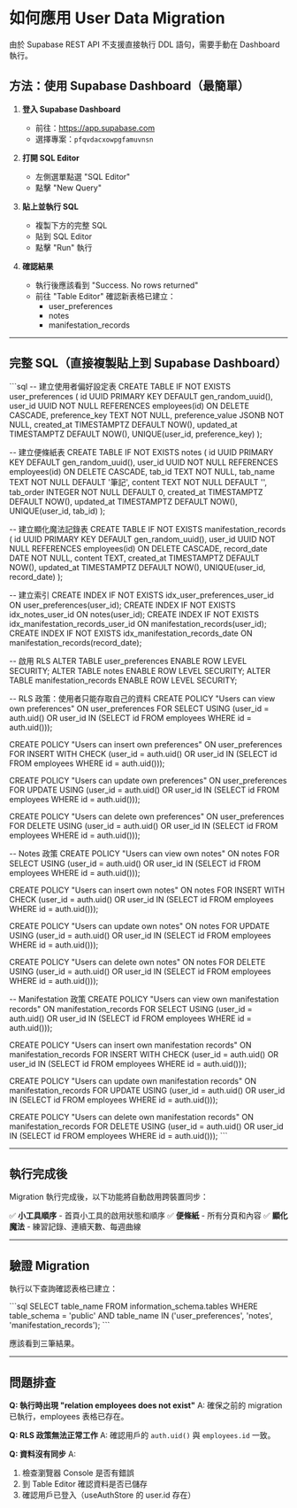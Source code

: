 # 如何應用 User Data Migration

由於 Supabase REST API 不支援直接執行 DDL 語句，需要手動在 Dashboard 執行。

## 方法：使用 Supabase Dashboard（最簡單）

1. **登入 Supabase Dashboard**
   - 前往：https://app.supabase.com
   - 選擇專案：`pfqvdacxowpgfamuvnsn`

2. **打開 SQL Editor**
   - 左側選單點選 "SQL Editor"
   - 點擊 "New Query"

3. **貼上並執行 SQL**
   - 複製下方的完整 SQL
   - 貼到 SQL Editor
   - 點擊 "Run" 執行

4. **確認結果**
   - 執行後應該看到 "Success. No rows returned"
   - 前往 "Table Editor" 確認新表格已建立：
     - user_preferences
     - notes
     - manifestation_records

---

## 完整 SQL（直接複製貼上到 Supabase Dashboard）

\`\`\`sql
-- 建立使用者偏好設定表
CREATE TABLE IF NOT EXISTS user_preferences (
id UUID PRIMARY KEY DEFAULT gen_random_uuid(),
user_id UUID NOT NULL REFERENCES employees(id) ON DELETE CASCADE,
preference_key TEXT NOT NULL,
preference_value JSONB NOT NULL,
created_at TIMESTAMPTZ DEFAULT NOW(),
updated_at TIMESTAMPTZ DEFAULT NOW(),
UNIQUE(user_id, preference_key)
);

-- 建立便條紙表
CREATE TABLE IF NOT EXISTS notes (
id UUID PRIMARY KEY DEFAULT gen_random_uuid(),
user_id UUID NOT NULL REFERENCES employees(id) ON DELETE CASCADE,
tab_id TEXT NOT NULL,
tab_name TEXT NOT NULL DEFAULT '筆記',
content TEXT NOT NULL DEFAULT '',
tab_order INTEGER NOT NULL DEFAULT 0,
created_at TIMESTAMPTZ DEFAULT NOW(),
updated_at TIMESTAMPTZ DEFAULT NOW(),
UNIQUE(user_id, tab_id)
);

-- 建立顯化魔法記錄表
CREATE TABLE IF NOT EXISTS manifestation_records (
id UUID PRIMARY KEY DEFAULT gen_random_uuid(),
user_id UUID NOT NULL REFERENCES employees(id) ON DELETE CASCADE,
record_date DATE NOT NULL,
content TEXT,
created_at TIMESTAMPTZ DEFAULT NOW(),
updated_at TIMESTAMPTZ DEFAULT NOW(),
UNIQUE(user_id, record_date)
);

-- 建立索引
CREATE INDEX IF NOT EXISTS idx_user_preferences_user_id ON user_preferences(user_id);
CREATE INDEX IF NOT EXISTS idx_notes_user_id ON notes(user_id);
CREATE INDEX IF NOT EXISTS idx_manifestation_records_user_id ON manifestation_records(user_id);
CREATE INDEX IF NOT EXISTS idx_manifestation_records_date ON manifestation_records(record_date);

-- 啟用 RLS
ALTER TABLE user_preferences ENABLE ROW LEVEL SECURITY;
ALTER TABLE notes ENABLE ROW LEVEL SECURITY;
ALTER TABLE manifestation_records ENABLE ROW LEVEL SECURITY;

-- RLS 政策：使用者只能存取自己的資料
CREATE POLICY "Users can view own preferences"
ON user_preferences FOR SELECT
USING (user_id = auth.uid() OR user_id IN (SELECT id FROM employees WHERE id = auth.uid()));

CREATE POLICY "Users can insert own preferences"
ON user_preferences FOR INSERT
WITH CHECK (user_id = auth.uid() OR user_id IN (SELECT id FROM employees WHERE id = auth.uid()));

CREATE POLICY "Users can update own preferences"
ON user_preferences FOR UPDATE
USING (user_id = auth.uid() OR user_id IN (SELECT id FROM employees WHERE id = auth.uid()));

CREATE POLICY "Users can delete own preferences"
ON user_preferences FOR DELETE
USING (user_id = auth.uid() OR user_id IN (SELECT id FROM employees WHERE id = auth.uid()));

-- Notes 政策
CREATE POLICY "Users can view own notes"
ON notes FOR SELECT
USING (user_id = auth.uid() OR user_id IN (SELECT id FROM employees WHERE id = auth.uid()));

CREATE POLICY "Users can insert own notes"
ON notes FOR INSERT
WITH CHECK (user_id = auth.uid() OR user_id IN (SELECT id FROM employees WHERE id = auth.uid()));

CREATE POLICY "Users can update own notes"
ON notes FOR UPDATE
USING (user_id = auth.uid() OR user_id IN (SELECT id FROM employees WHERE id = auth.uid()));

CREATE POLICY "Users can delete own notes"
ON notes FOR DELETE
USING (user_id = auth.uid() OR user_id IN (SELECT id FROM employees WHERE id = auth.uid()));

-- Manifestation 政策
CREATE POLICY "Users can view own manifestation records"
ON manifestation_records FOR SELECT
USING (user_id = auth.uid() OR user_id IN (SELECT id FROM employees WHERE id = auth.uid()));

CREATE POLICY "Users can insert own manifestation records"
ON manifestation_records FOR INSERT
WITH CHECK (user_id = auth.uid() OR user_id IN (SELECT id FROM employees WHERE id = auth.uid()));

CREATE POLICY "Users can update own manifestation records"
ON manifestation_records FOR UPDATE
USING (user_id = auth.uid() OR user_id IN (SELECT id FROM employees WHERE id = auth.uid()));

CREATE POLICY "Users can delete own manifestation records"
ON manifestation_records FOR DELETE
USING (user_id = auth.uid() OR user_id IN (SELECT id FROM employees WHERE id = auth.uid()));
\`\`\`

---

## 執行完成後

Migration 執行完成後，以下功能將自動啟用跨裝置同步：

✅ **小工具順序** - 首頁小工具的啟用狀態和順序
✅ **便條紙** - 所有分頁和內容
✅ **顯化魔法** - 練習記錄、連續天數、每週曲線

---

## 驗證 Migration

執行以下查詢確認表格已建立：

\`\`\`sql
SELECT table_name
FROM information_schema.tables
WHERE table_schema = 'public'
AND table_name IN ('user_preferences', 'notes', 'manifestation_records');
\`\`\`

應該看到三筆結果。

---

## 問題排查

**Q: 執行時出現 "relation employees does not exist"**
A: 確保之前的 migration 已執行，employees 表格已存在。

**Q: RLS 政策無法正常工作**
A: 確認用戶的 `auth.uid()` 與 `employees.id` 一致。

**Q: 資料沒有同步**
A:

1. 檢查瀏覽器 Console 是否有錯誤
2. 到 Table Editor 確認資料是否已儲存
3. 確認用戶已登入（useAuthStore 的 user.id 存在）
